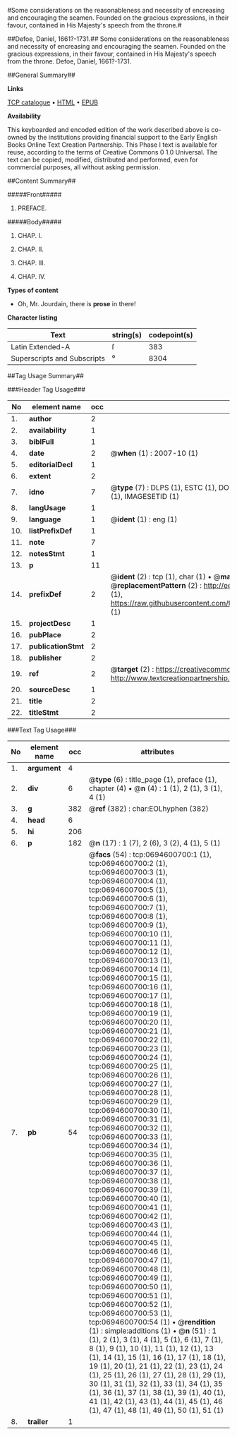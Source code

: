 #Some considerations on the reasonableness and necessity of encreasing and encouraging the seamen. Founded on the gracious expressions, in their favour, contained in His Majesty's speech from the throne.#

##Defoe, Daniel, 1661?-1731.##
Some considerations on the reasonableness and necessity of encreasing and encouraging the seamen. Founded on the gracious expressions, in their favour, contained in His Majesty's speech from the throne.
Defoe, Daniel, 1661?-1731.

##General Summary##

**Links**

[TCP catalogue](http://www.ota.ox.ac.uk/tcp/)  • 
[HTML](http://tei.it.ox.ac.uk/tcp/Texts-HTML/free/004/004834134.html)  • 
[EPUB](http://tei.it.ox.ac.uk/tcp/Texts-EPUB/free/004/004834134.epub)

**Availability**

This keyboarded and encoded edition of the
	       work described above is co-owned by the institutions
	       providing financial support to the Early English Books
	       Online Text Creation Partnership. This Phase I text is
	       available for reuse, according to the terms of Creative
	       Commons 0 1.0 Universal. The text can be copied,
	       modified, distributed and performed, even for
	       commercial purposes, all without asking permission.


##Content Summary##

#####Front#####

1. PREFACE.

#####Body#####

1. CHAP. I.

1. CHAP. II.

1. CHAP. III.

1. CHAP. IV.

**Types of content**

  * Oh, Mr. Jourdain, there is **prose** in there!

**Character listing**


|Text|string(s)|codepoint(s)|
|---|---|---|
|Latin Extended-A|ſ|383|
|Superscripts             and Subscripts|⁰|8304|

##Tag Usage Summary##

###Header Tag Usage###

|No|element name|occ|attributes|
|---|---|---|---|
|1.|__author__|2||
|2.|__availability__|1||
|3.|__biblFull__|1||
|4.|__date__|2| @__when__ (1) : 2007-10 (1)|
|5.|__editorialDecl__|1||
|6.|__extent__|2||
|7.|__idno__|7| @__type__ (7) : DLPS (1), ESTC (1), DOCNO (1), TCP (1), GALEDOCNO (1), CONTENTSET (1), IMAGESETID (1)|
|8.|__langUsage__|1||
|9.|__language__|1| @__ident__ (1) : eng (1)|
|10.|__listPrefixDef__|1||
|11.|__note__|7||
|12.|__notesStmt__|1||
|13.|__p__|11||
|14.|__prefixDef__|2| @__ident__ (2) : tcp (1), char (1)  •  @__matchPattern__ (2) : ([0-9\-]+):([0-9IVX]+) (1), (.+) (1)  •  @__replacementPattern__ (2) : http://eebo.chadwyck.com/downloadtiff?vid=$1&page=$2 (1), https://raw.githubusercontent.com/textcreationpartnership/Texts/master/tcpchars.xml#$1 (1)|
|15.|__projectDesc__|1||
|16.|__pubPlace__|2||
|17.|__publicationStmt__|2||
|18.|__publisher__|2||
|19.|__ref__|2| @__target__ (2) : https://creativecommons.org/publicdomain/zero/1.0/ (1), http://www.textcreationpartnership.org/docs/. (1)|
|20.|__sourceDesc__|1||
|21.|__title__|2||
|22.|__titleStmt__|2||


###Text Tag Usage###

|No|element name|occ|attributes|
|---|---|---|---|
|1.|__argument__|4||
|2.|__div__|6| @__type__ (6) : title_page (1), preface (1), chapter (4)  •  @__n__ (4) : 1 (1), 2 (1), 3 (1), 4 (1)|
|3.|__g__|382| @__ref__ (382) : char:EOLhyphen (382)|
|4.|__head__|6||
|5.|__hi__|206||
|6.|__p__|182| @__n__ (17) : 1 (7), 2 (6), 3 (2), 4 (1), 5 (1)|
|7.|__pb__|54| @__facs__ (54) : tcp:0694600700:1 (1), tcp:0694600700:2 (1), tcp:0694600700:3 (1), tcp:0694600700:4 (1), tcp:0694600700:5 (1), tcp:0694600700:6 (1), tcp:0694600700:7 (1), tcp:0694600700:8 (1), tcp:0694600700:9 (1), tcp:0694600700:10 (1), tcp:0694600700:11 (1), tcp:0694600700:12 (1), tcp:0694600700:13 (1), tcp:0694600700:14 (1), tcp:0694600700:15 (1), tcp:0694600700:16 (1), tcp:0694600700:17 (1), tcp:0694600700:18 (1), tcp:0694600700:19 (1), tcp:0694600700:20 (1), tcp:0694600700:21 (1), tcp:0694600700:22 (1), tcp:0694600700:23 (1), tcp:0694600700:24 (1), tcp:0694600700:25 (1), tcp:0694600700:26 (1), tcp:0694600700:27 (1), tcp:0694600700:28 (1), tcp:0694600700:29 (1), tcp:0694600700:30 (1), tcp:0694600700:31 (1), tcp:0694600700:32 (1), tcp:0694600700:33 (1), tcp:0694600700:34 (1), tcp:0694600700:35 (1), tcp:0694600700:36 (1), tcp:0694600700:37 (1), tcp:0694600700:38 (1), tcp:0694600700:39 (1), tcp:0694600700:40 (1), tcp:0694600700:41 (1), tcp:0694600700:42 (1), tcp:0694600700:43 (1), tcp:0694600700:44 (1), tcp:0694600700:45 (1), tcp:0694600700:46 (1), tcp:0694600700:47 (1), tcp:0694600700:48 (1), tcp:0694600700:49 (1), tcp:0694600700:50 (1), tcp:0694600700:51 (1), tcp:0694600700:52 (1), tcp:0694600700:53 (1), tcp:0694600700:54 (1)  •  @__rendition__ (1) : simple:additions (1)  •  @__n__ (51) : 1 (1), 2 (1), 3 (1), 4 (1), 5 (1), 6 (1), 7 (1), 8 (1), 9 (1), 10 (1), 11 (1), 12 (1), 13 (1), 14 (1), 15 (1), 16 (1), 17 (1), 18 (1), 19 (1), 20 (1), 21 (1), 22 (1), 23 (1), 24 (1), 25 (1), 26 (1), 27 (1), 28 (1), 29 (1), 30 (1), 31 (1), 32 (1), 33 (1), 34 (1), 35 (1), 36 (1), 37 (1), 38 (1), 39 (1), 40 (1), 41 (1), 42 (1), 43 (1), 44 (1), 45 (1), 46 (1), 47 (1), 48 (1), 49 (1), 50 (1), 51 (1)|
|8.|__trailer__|1||

